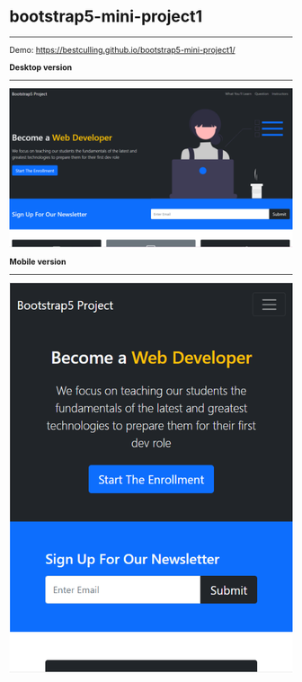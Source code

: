 # bootstrap5-mini-project1
<hr />

Demo: https://bestculling.github.io/bootstrap5-mini-project1/

**Desktop version**
***************
<img src="https://github.com/bestculling/bootstrap5-mini-project1/blob/main/img/md/desktop.PNG" />

**Mobile version**
***************
<img src="https://github.com/bestculling/bootstrap5-mini-project1/blob/main/img/md/mobile.PNG" />
